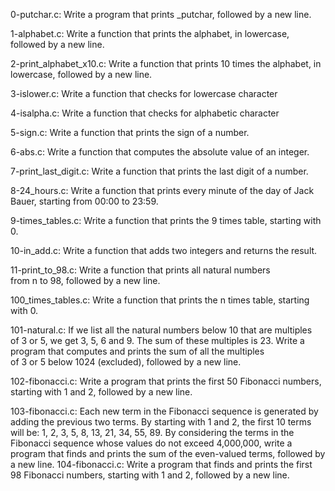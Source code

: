 0-putchar.c: Write a program that prints _putchar, followed by a new line.

1-alphabet.c: Write a function that prints the alphabet, in lowercase, followed by a new line.

2-print_alphabet_x10.c: Write a function that prints 10 times the alphabet, in lowercase, followed by a new line.

3-islower.c: Write a function that checks for lowercase character

4-isalpha.c: Write a function that checks for alphabetic character

5-sign.c: Write a function that prints the sign of a number.

6-abs.c: Write a function that computes the absolute value of an integer.

7-print_last_digit.c: Write a function that prints the last digit of a number.

8-24_hours.c: Write a function that prints every minute of the day of Jack Bauer, starting from 00:00 to 23:59.

9-times_tables.c: Write a function that prints the 9 times table, starting with 0.

10-in_add.c: Write a function that adds two integers and returns the result.

11-print_to_98.c: Write a function that prints all natural numbers from n to 98, followed by a new line.

100_times_tables.c: Write a function that prints the n times table, starting with 0.

101-natural.c: If we list all the natural numbers below 10 that are multiples of 3 or 5, we get 3, 5, 6 and 9. The sum of these multiples is 23. Write a program that computes and prints the sum of all the multiples of 3 or 5 below 1024 (excluded), followed by a new line.

102-fibonacci.c: Write a program that prints the first 50 Fibonacci numbers, starting with 1 and 2, followed by a new line.

103-fibonacci.c: Each new term in the Fibonacci sequence is generated by adding the previous two terms. By starting with 1 and 2, the first 10 terms will be: 1, 2, 3, 5, 8, 13, 21, 34, 55, 89. By considering the terms in the Fibonacci sequence whose values do not exceed 4,000,000, write a program that finds and prints the sum of the even-valued terms, followed by a new line.
104-fibonacci.c: Write a program that finds and prints the first 98 Fibonacci numbers, starting with 1 and 2, followed by a new line.


